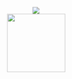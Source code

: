 <div align="center"> <img src="https://metrics.lecoq.io/Archerll?template=classic&config.timezone=Asia%2FShanghai"> </div>

<div align="center"> <img height="137px" src="https://github-readme-stats.vercel.app/api?username=Archerll" /> </div>
